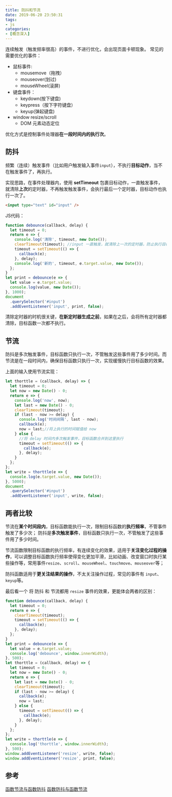 ```yaml
---
title: 防抖和节流
date: 2019-06-20 23:50:31
tags:
- js
categories:
- [概念深入]
---
```

连续触发（触发频率很高）的事件，不进行优化，会出现页面卡顿现象。
常见的需要优化的事件：
- 鼠标事件:
	- mousemove（拖拽）
	- mouseover(划过)
	- mouseWheel(滚屏)
- 键盘事件：
	- keydown(按下键盘)
	- keypress（按下字符键盘）
	- keyup(弹起键盘)
- window resize/scroll
	- DOM 元素动态定位

<!--more-->
优化方式是控制事件处理器**在一段时间内的执行次**。

## 防抖

频繁（连续）触发事件（比如用户触发输入事件`input`），不执行**目标动作**，当不在触发事件了，再执行。

实现思路，在事件处理器内，使用  **setTimeout** 包裹目标动作，一直触发事件，就清除**上次**的定时器，不再触发触发事件，会执行最后一个定时器，目标动作也执行一次了。

```html
<input type="text" id="input" />
```
JS代码：
```js
function debounce(callback, delay) {
  let timeout = 0;
  return e => {
    console.log('清除', timeout, new Date());
    clearTimeout(timeout); //input 一直触发，就清除上一次的定时器，防止执行目标函数，直到事件不触发事件，最后一个定时器没有清除，delay 时间后就会执定时器，就确保了目标函数只执行一次。
    timeout = setTimeout(() => {
      callback(e);
    }, delay);
    console.log('新的', timeout, e.target.value, new Date());
  };
}
let print = debounce(e => {
  let value = e.target.value;
  console.log(value, new Date());
}, 1000);
document
  .querySelector('#input')
  .addEventListener('input', print, false);
```
清除定时器的时机很关键，**在新定时器生成之前**，如果在之后，会将所有定时器都清除，目标函数一次都不执行。
## 节流

防抖是多次触发事件，目标函数只执行一次，不管触发这些事件用了多少时间。而节流是在一段时间内，确保目标函数只执行一次，实现缓慢执行目标函数的效果。

上面的输入使用节流实现：
```js
let thorttle = (callback, delay) => {
  let timeout = 0;
  let now = new Date() - 0;
  return e => {
    console.log('now', now);
    let last = new Date() - 0;
    clearTimeout(timeout);
    if (last - now >= delay) {
      console.log('时间间隔', last - now);
      callback(e);
      now = last;//将上执行的时间赋值给 now
    } else {
      //将 delay 时间内多次触发事件，目标函数合并到这里执行
      timeout = setTimeout(() => {
        callback(e);
      }, delay);
    }
  };
};
let write = thorttle(e => {
  console.log(e.target.value, new Date());
}, 5000);
document
  .querySelector('#input')
  .addEventListener('input', write, false);
```

## 两者比较

节流在**某个时间段内**，目标函数能执行一次，限制目标函数的**执行频率**，不管事件触发了多少次；
防抖是**多次触发事件**，目标函数只执行一次，不管触发了这些事件用了多少时间。

节流函数限制目标函数的执行频率，有连续变化的效果，适用于**关注变化过程的操作**，可以调整目标函数执行频率使得变化更加平滑，比如动画、改变窗口时执行某些操作等，常用事件`resize`、`scroll`、`mouseWheel`、`touchmove`、`mouseover`等；

防抖函数适用于**更关注结果的操作**，不太关注操作过程，常见的事件有 `input`、`keyup`等。

最后看一个 将 防抖 和 节流都用 `resize` 事件的效果，更能体会两者的区别：
```js
function debounce(callback, delay) {
  let timeout = 0;
  return e => {
    clearTimeout(timeout);
    timeout = setTimeout(() => {
      callback(e);
    }, delay);
  };
}
let print = debounce(e => {
  let value = e.target.value;
  console.log('debounce', window.innerWidth);
}, 500);
let thorttle = (callback, delay) => {
  let timeout = 0;
  let now = new Date() - 0;
  return e => {
    let last = new Date() - 0;
    clearTimeout(timeout);
    if (last - now >= delay) {
      callback(e);
      now = last;
    } else {
      timeout = setTimeout(() => {
        callback(e);
      }, delay);
    }
  };
};
let write = thorttle(e => {
  console.log('thorttle', window.innerWidth);
}, 500);
window.addEventListener('resize', write, false);
window.addEventListener('resize', print, false);
```
##  参考

[函数节流与函数防抖](https://chanshiyu.com/#/post/24)
[函数防抖与函数节流](https://zhuanlan.zhihu.com/p/38313717)
